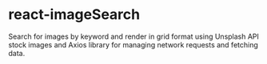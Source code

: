 # react-imageSearch

Search for images by keyword and render in grid format using Unsplash API stock images and Axios library for managing network requests and fetching data.
